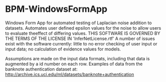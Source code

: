 # BPM-WindowsFormApp
Windows Form App for automated testing of Laplacian noise addition to datasets. Automates user defined epsilon values for the noise to allow users to evaluate theeffect of differing values. THIS SOFTWARE IS GOVERNED BY THE TERMS OF THE LICENSE IN 'InferNetLicense.rtf'
A number of issues exist with the software currently: little to no error checking of user input or input data; no calculation of evidence values for models.

Assumptions are made on the input data formats, including that data is augmented by a id number on each row. Examples of data from the banknote authentication dataset at: http://archive.ics.uci.edu/ml/datasets/banknote+authentication

